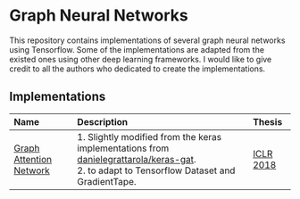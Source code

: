 # Graph Neural Networks
This repository contains implementations of several graph neural networks using Tensorflow. Some of the implementations are adapted from the existed ones using other deep learning frameworks. I would like to give credit to all the authors who dedicated to create the implementations.

## Implementations
| Name | Description | Thesis |
|:-----|:------------|:-------|
|[Graph Attention Network](./graph_neural_networks/layers/GraphAttentionLayer.py)| 1. Slightly modified from the keras implementations from [danielegrattarola/keras-gat](https://github.com/danielegrattarola/keras-gat).<br>2. to adapt to Tensorflow Dataset and GradientTape.<br> | [ICLR 2018](https://arxiv.org/abs/1710.10903) |